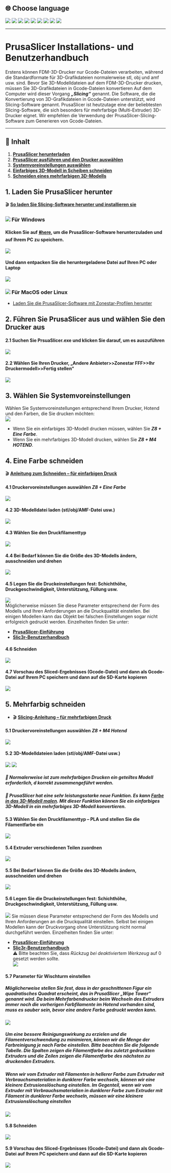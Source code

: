 ## <a id="choose-language">:globe_with_meridians: Choose language </a>
[![](../lanpic/EN.png)](https://github.com/ZONESTAR3D/Z8P/tree/main/Z8P-MK2/4-SlicingGuide/readme.md)
[![](../lanpic/ES.png)](https://github.com/ZONESTAR3D/Z8P/tree/main/Z8P-MK2/4-SlicingGuide/readme-es.md)
[![](../lanpic/PT.png)](https://github.com/ZONESTAR3D/Z8P/tree/main/Z8P-MK2/4-SlicingGuide/readme-pt.md)
[![](../lanpic/FR.png)](https://github.com/ZONESTAR3D/Z8P/tree/main/Z8P-MK2/4-SlicingGuide/readme-fr.md)
[![](../lanpic/DE.png)](https://github.com/ZONESTAR3D/Z8P/tree/main/Z8P-MK2/4-SlicingGuide/readme-de.md)
[![](../lanpic/IT.png)](https://github.com/ZONESTAR3D/Z8P/tree/main/Z8P-MK2/4-SlicingGuide/readme-it.md)
[![](../lanpic/RU.png)](https://github.com/ZONESTAR3D/Z8P/tree/main/Z8P-MK2/4-SlicingGuide/readme-ru.md)
[![](../lanpic/JP.png)](https://github.com/ZONESTAR3D/Z8P/tree/main/Z8P-MK2/4-SlicingGuide/readme-jp.md)
[![](../lanpic/KR.png)](https://github.com/ZONESTAR3D/Z8P/tree/main/Z8P-MK2/4-SlicingGuide/readme-kr.md)
<!-- [![](../lanpic/SA.png)](https://github.com/ZONESTAR3D/Z8P/tree/main/Z8P-MK2/4-SlicingGuide/readme-ar.md) -->

----
# PrusaSlicer Installations- und Benutzerhandbuch
Erstens können FDM-3D-Drucker nur Gcode-Dateien verarbeiten, während die Standardformate für 3D-Grafikdateien normalerweise stl, obj und amf usw. sind. Bevor Sie 3D-Modelldateien auf dem FDM-3D-Drucker drucken, müssen Sie 3D-Grafikdateien in Gcode-Dateien konvertieren Auf dem Computer wird dieser Vorgang ***„Slicing“*** genannt. Die Software, die die Konvertierung von 3D-Grafikdateien in Gcode-Dateien unterstützt, wird Slicing-Software genannt.
PrusaSlicer ist heutzutage eine der beliebtesten Slicing-Software, die sich besonders für mehrfarbige (Multi-Extruder) 3D-Drucker eignet. Wir empfehlen die Verwendung der PrusaSlicer-Slicing-Software zum Generieren von Gcode-Dateien.

----
## :book: Inhalt
1. **[PrusaSlicer herunterladen](#a1)**
2. **[PrusaSlicer ausführen und den Drucker auswählen](#a2)**
3. **[Systemvoreinstellungen auswählen](#a3)**
4. **[Einfarbiges 3D-Modell in Scheiben schneiden](#a4)**
5. **[Schneiden eines mehrfarbigen 3D-Modells](#a5)**

## <a id="a1">1. Laden Sie PrusaSlicer herunter</a>
:clapper: [**So laden Sie Slicing-Software herunter und installieren sie**](https://youtu.be/SgyXD-kQIeo)
### ![](./pic/win.png) Für Windows
#### Klicken Sie auf [:arrow_down:**here**](https://github.com/ZONESTAR3D/Slicing-Guide/releases/tag/PrusaSlicer2.4.2), um die PrusaSlicer-Software herunterzuladen und auf Ihrem PC zu speichern.
![](./pic/download.gif)
#### Und dann entpacken Sie die heruntergeladene Datei auf Ihren PC oder Laptop
![](./pic/unzip.png)
### ![](./pic/macos.png) Für MacOS oder Linux
- [Laden Sie die PrusaSlicer-Software mit Zonestar-Profilen herunter](https://github.com/ZONESTAR3D/Slicing-Guide/releases/tag/2.4.2)

## <a id="a2">2. Führen Sie PrusaSlicer aus und wählen Sie den Drucker aus </a>
#### 2.1 Suchen Sie PrsuaSlicer.exe und klicken Sie darauf, um es auszuführen
![](./pic/run1.png)
#### 2.2 Wählen Sie Ihren Drucker, „Andere Anbieter>>Zonestar FFF>>Ihr Druckermodell>>Fertig stellen“
![](./pic/run2.png)

## <a id="a3">3. Wählen Sie Systemvoreinstellungen</a>
Wählen Sie Systemvoreinstellungen entsprechend Ihrem Drucker, Hotend und den Farben, die Sie drucken möchten:   
![](./pic/run3.png)    
- Wenn Sie ein einfarbiges 3D-Modell drucken müssen, wählen Sie ***Z8 + Eine Farbe***.
- Wenn Sie ein mehrfarbiges 3D-Modell drucken, wählen Sie ***Z8 + M4 HOTEND***.

## <a id="a4">4. Eine Farbe schneiden</a>
:clapper: [**Anleitung zum Schneiden – für einfarbigen Druck**](https://youtu.be/g-YSgV44Rik)
#### 4.1 Druckervoreinstellungen auswählen *Z8 + Eine Farbe*
![](./pic/slicing1C-1.png)
#### 4.2 3D-Modelldatei laden (stl/obj/AMF-Datei usw.)
![](./pic/slicing1C-2.png)
#### 4.3 Wählen Sie den Druckfilamenttyp
![](./pic/slicing1C-3.png)
#### 4.4 Bei Bedarf können Sie die Größe des 3D-Modells ändern, ausschneiden und drehen
![](./pic/slicing1C-4.png)
#### 4.5 Legen Sie die Druckeinstellungen fest: Schichthöhe, Druckgeschwindigkeit, Unterstützung, Füllung usw.
![](./pic/slicing1C-5.png)    
Möglicherweise müssen Sie diese Parameter entsprechend der Form des Modells und Ihren Anforderungen an die Druckqualität einstellen. Bei einigen Modellen kann das Objekt bei falschen Einstellungen sogar nicht erfolgreich gedruckt werden. Einzelheiten finden Sie unter:
- [**PrusaSlicer-Einführung**](https://www.prusa3d.com/page/prusaslicer_424/)
- [**Slic3r-Benutzerhandbuch**](https://manual.slic3r.org/)
#### 4.6 Schneiden
![](./pic/slicing1C-6.png)
#### 4.7 Vorschau des Sliced-Ergebnisses (Gcode-Datei) und dann als Gcode-Datei auf Ihrem PC speichern und dann auf die SD-Karte kopieren
![](./pic/slicing1C-7.png)

## <a id="a5">5. Mehrfarbig schneiden </a>
- :clapper: [**Slicing-Anleitung – für mehrfarbigen Druck**](https://youtu.be/AIKrszmxvE4)
#### 5.1 Druckervoreinstellungen auswählen *Z8 + M4 Hotend*
![](./pic/slicingM4-1.png)
#### 5.2 3D-Modelldateien laden (stl/obj/AMF-Datei usw.)
![](./pic/slicingM4-2.png) ![](./pic/slicingM4-21.png)
##### :memo: Normalerweise ist zum mehrfarbigen Drucken ein geteiltes Modell erforderlich, d korrekt zusammengeführt werden.
##### :star2: PrusaSlicer hat eine sehr leistungsstarke neue Funktion. Es kann [Farbe in das 3D-Modell malen](https://youtu.be/Yx4fKDRGEJ4). Mit dieser Funktion können Sie ein einfarbiges 3D-Modell in ein mehrfarbiges 3D-Modell konvertieren.
#### 5.3 Wählen Sie den Druckfilamenttyp – PLA und stellen Sie die Filamentfarbe ein
![](./pic/slicingM4-3.png)
#### 5.4 Extruder verschiedenen Teilen zuordnen
![](./pic/slicingM4-4.png)
#### 5.5 Bei Bedarf können Sie die Größe des 3D-Modells ändern, ausschneiden und drehen
![](./pic/slicingM4-5.png)
#### 5.6 Legen Sie die Druckeinstellungen fest: Schichthöhe, Druckgeschwindigkeit, Unterstützung, Füllung usw.
![](./pic/slicingM4-6.png)
Sie müssen diese Parameter entsprechend der Form des Modells und Ihren Anforderungen an die Druckqualität einstellen. Selbst bei einigen Modellen kann der Druckvorgang ohne Unterstützung nicht normal durchgeführt werden. Einzelheiten finden Sie unter:
- [**PrusaSlicer-Einführung**](https://www.prusa3d.com/page/prusaslicer_424/)
- [**Slic3r-Benutzerhandbuch**](https://manual.slic3r.org/)    
:warning: Bitte beachten Sie, dass *Rückzug bei deaktiviertem Werkzeug* auf 0 gesetzt werden sollte.    
![](./pic/slicingM4-7.jpg)
#### 5.7 Parameter für Wischturm einstellen
##### Möglicherweise stellen Sie fest, dass in der geschnittenen Figur ein quadratisches Quadrat erscheint, das in PrusaSlicer „Wipe Tower“ genannt wird. Da beim Mehrfarbendrucker beim Wechseln des Extruders immer noch die vorherigen Farbfilamente im Hotend vorhanden sind, muss es sauber sein, bevor eine andere Farbe gedruckt werden kann.
![](./pic/slicingM4-71.png)
##### Um eine bessere Reinigungswirkung zu erzielen und die Filamentverschwendung zu minimieren, können wir die Menge der Farbreinigung je nach Farbe einstellen. Bitte beachten Sie die folgende Tabelle. Die Spalten zeigen die Filamentfarbe des zuletzt gedruckten Extruders und die Zeilen zeigen die Filamentfarbe des nächsten zu druckenden Extruders.
##### Wenn wir vom Extruder mit Filamenten in hellerer Farbe zum Extruder mit Verbrauchsmaterialien in dunklerer Farbe wechseln, können wir eine kleinere Extrusionslöschung einstellen. Im Gegenteil, wenn wir vom Extruder mit Verbrauchsmaterialien in dunklerer Farbe zum Extruder mit Filament in dunklerer Farbe wechseln, müssen wir eine kleinere Extrusionslöschung einstellen
![](./pic/slicingM4-72.png)
#### 5.8 Schneiden
![](./pic/slicingM4-8.png)
#### 5.9 Vorschau des Sliced-Ergebnisses (Gcode-Datei) und dann als Gcode-Datei auf Ihrem PC speichern und dann auf die SD-Karte kopieren
![](./pic/slicingM4-9.png)
